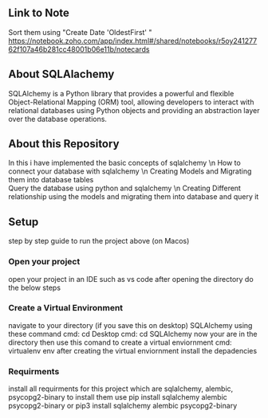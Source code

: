 ## Link to Note
Sort them using "Create Date 'OldestFirst' " 
https://notebook.zoho.com/app/index.html#/shared/notebooks/r5oy24127762f107a46b281cc48001b06e11b/notecards

## About SQLAlachemy
SQLAlchemy is a Python library that provides a powerful and flexible Object-Relational Mapping (ORM) tool, allowing developers to interact with relational databases using Python objects and providing an abstraction layer over the database operations.

## About this Repository
In this i have implemented the basic concepts of sqlalchemy \n
How to connect your database with sqlalchemy \n
Creating Models and Migrating them into database tables <br>
Query the database using python and sqlalchemy \n
Creating Different relationship using the models and migrating them into database and query it

## Setup 
step by step guide to run the project above (on Macos)

### Open your project
open your project in an IDE such as vs code 
after opening the directory 
do the below steps 

### Create a Virtual Environment
navigate to your directory (if you save this on desktop) SQLAlchemy using these command
cmd: cd Desktop
cmd: cd SQLAlchemy
now your are in the directory
then use this comand to create a virtual enviornment
cmd: virtualenv env
after creating the virtual enviornment install the depadencies

### Requirments
install all requirments for this project which are 
sqlalchemy, alembic, psycopg2-binary
to install them use 
pip install sqlalchemy alembic psycopg2-binary 
or
pip3 install sqlalchemy alembic psycopg2-binary

